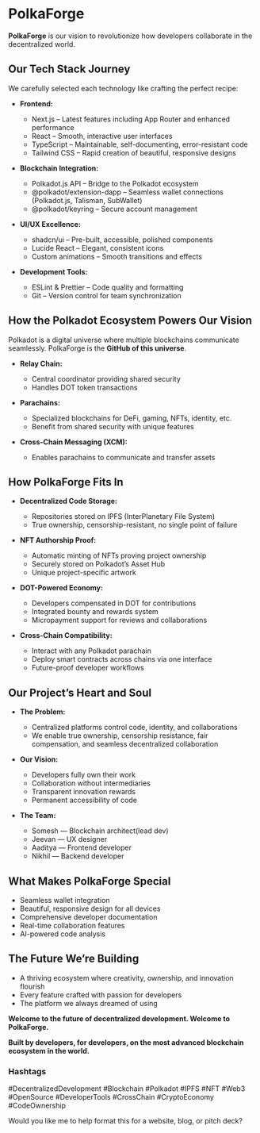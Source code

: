 

# PolkaForge

**PolkaForge** is our vision to revolutionize how developers collaborate in the decentralized world.

## Our Tech Stack Journey

We carefully selected each technology like crafting the perfect recipe:

* **Frontend:**

  * Next.js – Latest features including App Router and enhanced performance
  * React – Smooth, interactive user interfaces
  * TypeScript – Maintainable, self-documenting, error-resistant code
  * Tailwind CSS – Rapid creation of beautiful, responsive designs

* **Blockchain Integration:**

  * Polkadot.js API – Bridge to the Polkadot ecosystem
  * @polkadot/extension-dapp – Seamless wallet connections (Polkadot.js, Talisman, SubWallet)
  * @polkadot/keyring – Secure account management

* **UI/UX Excellence:**

  * shadcn/ui – Pre-built, accessible, polished components
  * Lucide React – Elegant, consistent icons
  * Custom animations – Smooth transitions and effects

* **Development Tools:**

  * ESLint & Prettier – Code quality and formatting
  * Git – Version control for team synchronization

## How the Polkadot Ecosystem Powers Our Vision

Polkadot is a digital universe where multiple blockchains communicate seamlessly. PolkaForge is the **GitHub of this universe**.

* **Relay Chain:**

  * Central coordinator providing shared security
  * Handles DOT token transactions

* **Parachains:**

  * Specialized blockchains for DeFi, gaming, NFTs, identity, etc.
  * Benefit from shared security with unique features

* **Cross-Chain Messaging (XCM):**

  * Enables parachains to communicate and transfer assets


## How PolkaForge Fits In

* **Decentralized Code Storage:**

  * Repositories stored on IPFS (InterPlanetary File System)
  * True ownership, censorship-resistant, no single point of failure

* **NFT Authorship Proof:**

  * Automatic minting of NFTs proving project ownership
  * Securely stored on Polkadot’s Asset Hub
  * Unique project-specific artwork

* **DOT-Powered Economy:**

  * Developers compensated in DOT for contributions
  * Integrated bounty and rewards system
  * Micropayment support for reviews and collaborations

* **Cross-Chain Compatibility:**

  * Interact with any Polkadot parachain
  * Deploy smart contracts across chains via one interface
  * Future-proof developer workflows


## Our Project’s Heart and Soul

* **The Problem:**

  * Centralized platforms control code, identity, and collaborations
  * We enable true ownership, censorship resistance, fair compensation, and seamless decentralized collaboration

* **Our Vision:**

  * Developers fully own their work
  * Collaboration without intermediaries
  * Transparent innovation rewards
  * Permanent accessibility of code

* **The Team:**

  * Somesh — Blockchain architect(lead dev)
  * Jeevan — UX designer
  * Aaditya — Frontend developer
  * Nikhil — Backend developer



## What Makes PolkaForge Special

* Seamless wallet integration
* Beautiful, responsive design for all devices
* Comprehensive developer documentation
* Real-time collaboration features
* AI-powered code analysis


## The Future We’re Building

* A thriving ecosystem where creativity, ownership, and innovation flourish
* Every feature crafted with passion for developers
* The platform we always dreamed of using

**Welcome to the future of decentralized development. Welcome to PolkaForge.**



**Built by developers, for developers, on the most advanced blockchain ecosystem in the world.**



### Hashtags

\#DecentralizedDevelopment #Blockchain #Polkadot #IPFS #NFT #Web3 #OpenSource #DeveloperTools #CrossChain #CryptoEconomy #CodeOwnership


Would you like me to help format this for a website, blog, or pitch deck?

